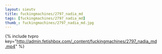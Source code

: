 ```yaml
--- 
layout: sieutv
title: fuckingmachines/2797_nadia_md
tags: [fuckingmachines/2797_nadia_md]
thumb_: fuckingmachines/2797_nadia_md.jpg
---
```

{% include tvpro key="http://admin.fetishbox.com/_content/fuckingmachines/2797_nadia_md.mp4" %} 
